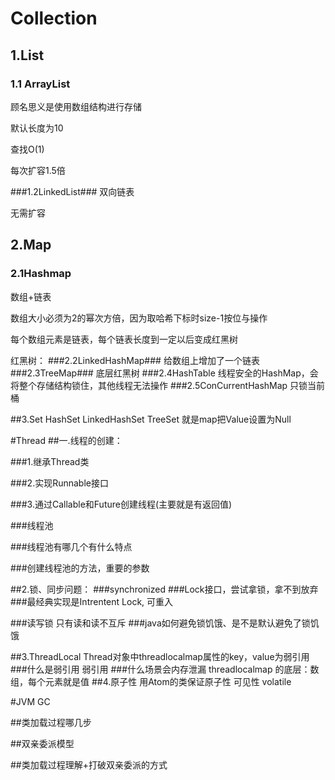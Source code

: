 # Collection 
## 1.List
### 1.1 ArrayList
顾名思义是使用数组结构进行存储

默认长度为10

查找O(1)

每次扩容1.5倍

###1.2LinkedList###
双向链表

无需扩容




## 2.Map
### 2.1Hashmap
数组+链表

数组大小必须为2的幂次方倍，因为取哈希下标时size-1按位与操作

每个数组元素是链表，每个链表长度到一定以后变成红黑树

红黑树：
###2.2LinkedHashMap###
给数组上增加了一个链表
###2.3TreeMap###
底层红黑树
###2.4HashTable
线程安全的HashMap，会将整个存储结构锁住，其他线程无法操作
###2.5ConCurrentHashMap
只锁当前桶

##3.Set
HashSet LinkedHashSet TreeSet 就是map把Value设置为Null


#Thread
##一.线程的创建：

###1.继承Thread类

###2.实现Runnable接口

###3.通过Callable和Future创建线程(主要就是有返回值)





###线程池

###线程池有哪几个有什么特点

###创建线程池的方法，重要的参数


##2.锁、同步问题：
###synchronized
###Lock接口，尝试拿锁，拿不到放弃
###最经典实现是Intrentent Lock, 可重入

###读写锁
只有读和读不互斥
###java如何避免锁饥饿、是不是默认避免了锁饥饿


##3.ThreadLocal
Thread对象中threadlocalmap属性的key，value为弱引用
###什么是弱引用
弱引用
###什么场景会内存泄漏
threadlocalmap 的底层：数组，每个元素就是值
##4.原子性
用Atom的类保证原子性
可见性
volatile




#JVM GC

##类加载过程哪几步

##双亲委派模型

##类加载过程理解+打破双亲委派的方式
